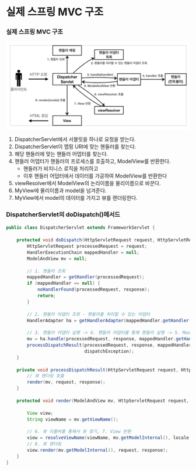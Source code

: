 # 실제 스프링 MVC 구조

### 실제 스프링 MVC 구조

![image-20230829172255705](img/image-20230829172255705.png)

1. DispatcherServlet에서 서블릿을 하나로 요청을 받는다.
2. DispatcherServlet이 맵핑 URI에 맞는 핸들러를 찾는다.
3. 해당 핸들러에 맞는 핸들러 어뎁터를 찾는다.
4. 핸들러 어뎁터가 핸들러의 프로세스를 호출하고, ModelView를 반환한다.
   - 핸들러가 비지니스 로직을 처리하고
   - 이후 핸들러 어덥터에서 데이터를 가공하여 ModelView를 반환한다 
5. viewResolver에서 ModelView의 논리이름을 물리이름으로 바꾼다.
6. MyView에 물리이름과 model을 넘겨준다.
7. MyView에서 model의 데이터를 가지고 뷰를 랜더링한다.



### DispatcherServlet의 doDispatch()메서드

```java
public class DispatcherServlet extends FrameworkServlet {

    protected void doDispatch(HttpServletRequest request, HttpServletResponse response) throws Exception {
        HttpServletRequest processedRequest = request;
        HandlerExecutionChain mappedHandler = null;
        ModelAndView mv = null;
        
        // 1. 핸들러 조회
        mappedHandler = getHandler(processedRequest);
        if (mappedHandler == null) {
            noHandlerFound(processedRequest, response);
            return;
        }
        
        // 2. 핸들러 어댑터 조회 - 핸들러를 처리할 수 있는 어댑터
        HandlerAdapter ha = getHandlerAdapter(mappedHandler.getHandler());
        
        // 3. 핸들러 어댑터 실행 -> 4. 핸들러 어댑터를 통해 핸들러 실행 -> 5. ModelAndView 반환
        mv = ha.handle(processedRequest, response, mappedHandler.getHandler());
        processDispatchResult(processedRequest, response, mappedHandler, mv,
                              dispatchException);
    }
    
    private void processDispatchResult(HttpServletRequest request, HttpServletResponse response, HandlerExecutionChain mappedHandler, ModelAndView mv, Exception exception) throws Exception {
        // 뷰 렌더링 호출
        render(mv, request, response);
    }
    
    protected void render(ModelAndView mv, HttpServletRequest request, HttpServletResponse response) throws Exception {
        
        View view;
        String viewName = mv.getViewName();
        
        // 6. 뷰 리졸버를 통해서 뷰 찾기, 7. View 반환
        view = resolveViewName(viewName, mv.getModelInternal(), locale, request);
        // 8. 뷰 렌더링
        view.render(mv.getModelInternal(), request, response);
    }
}
```

